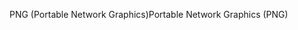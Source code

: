 <span data-ttu-id="650a9-101">PNG (Portable Network Graphics)</span><span class="sxs-lookup"><span data-stu-id="650a9-101">Portable Network Graphics (PNG)</span></span>